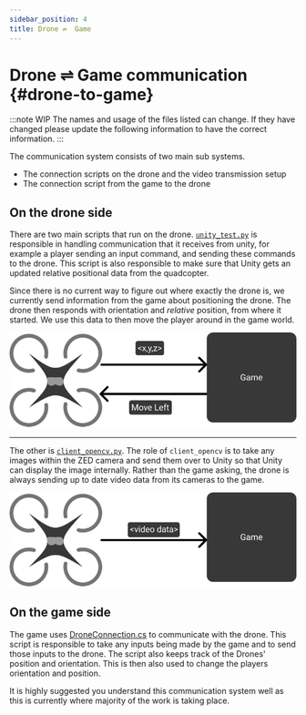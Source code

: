 ```yaml
---
sidebar_position: 4
title: Drone ⇌  Game
---
```

# Drone &#8652; Game communication {#drone-to-game}
:::note WIP
The names and usage of the files listed can change. If they have changed please update the following information to have
the correct information.
:::

The communication system consists of two main sub systems.
- The connection scripts on the drone and the video transmission setup
- The connection script from the game to the drone

## On the drone side
There are two main scripts that run on the drone. [`unity_test.py`](https://github.com/quadcopter-ar/QuadcopterAR-Jetson-Nano-Unity-Bridge/blob/main/unity_test.py)
is responsible in handling communication that it receives from unity, for example a player sending an input command,
and sending these commands to the drone. This script is also responsible to make sure that Unity gets an updated relative positional
data from the quadcopter.

Since there is no current way to figure out where exactly the drone is, we currently send information from the game
about positioning the drone. The drone then responds with orientation and *relative* position, from where it started.
We use this data to then move the player around in the game world.

![Drone Communicating with game](/img/getting-started/drone_communication.svg)

---
The other is [`client_opencv.py`](https://github.com/quadcopter-ar/QuadcopterAR-Jetson-Nano-Unity-Bridge/blob/main/client_opencv.py).
The role of `client_opencv` is to take any images within the ZED camera and send them over to Unity so that Unity can display
the image internally. Rather than the game asking, the drone is always sending up to date video data from its cameras
to the game.

![Drone sending video to game](/img/getting-started/drone_video_communication.svg)

## On the game side
The game uses [DroneConnection.cs](https://github.com/quadcopter-ar/Quadcopter-Prefabs/blob/master/Assets/Scripts/Drone%20Connection/DroneConnection.cs)
to communicate with the drone. This script is responsible to take any inputs being made by the game and to send those inputs
to the drone. The script also keeps track of the Drones' position and orientation. This is then also used to change the
players orientation and position.


It is highly suggested you understand this communication system well as this is currently where majority of the work
is taking place.
